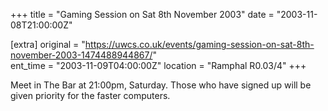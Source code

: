 +++
title = "Gaming Session on Sat 8th November 2003"
date = "2003-11-08T21:00:00Z"

[extra]
original = "https://uwcs.co.uk/events/gaming-session-on-sat-8th-november-2003-1474488944867/"    
ent_time = "2003-11-09T04:00:00Z"
location = "Ramphal R0.03/4"
+++

Meet in The Bar at 21:00pm, Saturday. Those who have signed up will be given priority for the faster computers.

